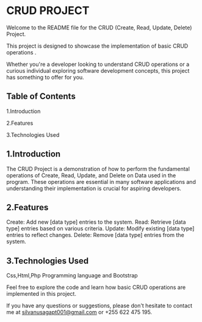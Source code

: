 # CRUD PROJECT

Welcome to the README file for the CRUD (Create, Read, Update, Delete) Project. 

This project is designed to showcase the implementation of basic CRUD operations . 

Whether you're a developer looking to understand CRUD operations or a curious individual exploring software development concepts, this project has something to offer for you.

## Table of Contents
1.Introduction

2.Features

3.Technologies Used

## 1.Introduction
The CRUD Project is a demonstration of how to perform the fundamental operations of Create, Read, Update, and Delete on Data used in the program. These operations are essential in many software applications and understanding their implementation is crucial for aspiring developers.

## 2.Features
Create: Add new [data type] entries to the system.
Read: Retrieve [data type] entries based on various criteria.
Update: Modify existing [data type] entries to reflect changes.
Delete: Remove [data type] entries from the system.

## 3.Technologies Used
Css,Html,Php Programming language and Bootstrap 


Feel free to explore the code and learn how basic CRUD operations are implemented in this project. 

If you have any questions or suggestions, please don't hesitate to contact me at silvanusagapt001@gmail.com or +255 622 475 195.
